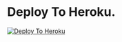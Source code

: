 # Deploy To Heroku.
[![Deploy To Heroku](https://www.herokucdn.com/deploy/button.svg)](https://heroku.com/deploy?template=https://github.com/gpsiteinfo/GPSiteInfoBot)
